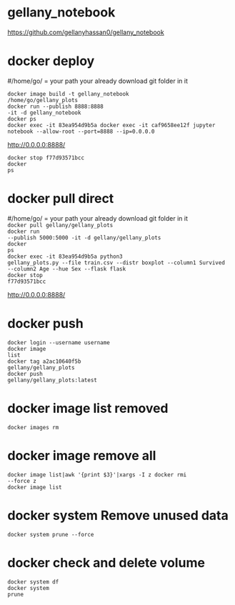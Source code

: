 # gellany_notebook

https://github.com/gellanyhassan0/gellany_notebook

# docker deploy
#/home/go/ = your path your already download git folder in it<br>
  
<code>docker image build -t gellany_notebook /home/go/gellany_plots</code><br>
<code>docker run --publish 8888:8888 -it -d gellany_notebook</code><br>
<code>docker ps</code><br>
<code>docker exec -it 83ea954d9b5a docker exec -it caf9658ee12f jupyter notebook --allow-root --port=8888 --ip=0.0.0.0</code><br>

http://0.0.0.0:8888/


<code>docker stop f77d93571bcc</code><br>
<code>docker ps</code><br>


# docker pull direct
#/home/go/ = your path your already download git folder in it<br>
<code>docker pull gellany/gellany_plots</code><br>
<code>docker run --publish 5000:5000 -it -d gellany/gellany_plots</code><br>
<code>docker ps</code><br>
<code>docker exec -it 83ea954d9b5a python3 gellany_plots.py --file train.csv --distr boxplot --column1 Survived --column2 Age --hue Sex --flask flask</code><br>
<code>docker stop f77d93571bcc</code><br>

http://0.0.0.0:8888/



# docker push
<code>docker login --username username</code><br>
<code>docker image list</code><br>
<code>docker tag a2ac10640f5b gellany/gellany_plots</code><br>
<code>docker push gellany/gellany_plots:latest</code><br>

# docker image list removed
<code>docker images rm </code><br>

# docker image remove all
<code>docker image list|awk '{print $3}'|xargs -I z docker rmi --force z</code><br>
<code>docker image list</code><br>

# docker system Remove unused data
<code>docker system prune --force</code><br>
  
# docker check and delete volume 
<code>docker system df</code><br>
<code>docker system prune</code><br>
